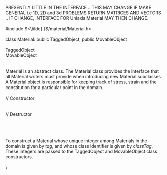PRESENTLY LITTLE IN THE INTERFACE .. THIS MAY CHANGE IF MAKE GENERAL i.e
1D, 2D and 3d PROBLEMS RETURN MATRICES AND VECTORS .. IF CHANGE,
INTERFACE FOR UniaxialMaterial MAY THEN CHANGE.\
\
\#include $<\tilde{ }$/material/Material.h$>$\
\
class Material: public TaggedObject, public MovableObject\
\
TaggedObject\
MovableObject\
\
\
Material is an abstract class. The Material class provides the interface
that all Material writers must provide when introducing new Material
subclasses. A Material object is responsible for keeping track of
stress, strain and the constitution for a particular point in the
domain.\
\
// Constructor\
\
\
// Destructor\
\
\
\
\
To construct a Material whose unique integer among Materials in the
domain is given by *tag*, and whose class identifier is given by
*classTag*. These integers are passed to the TaggedObject and
MovableObject class constructors.\
\
\
